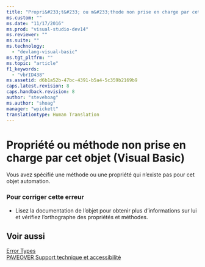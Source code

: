 ```yaml
---
title: "Propri&#233;t&#233; ou m&#233;thode non prise en charge par cet objet (Visual Basic) | Microsoft Docs"
ms.custom: ""
ms.date: "11/17/2016"
ms.prod: "visual-studio-dev14"
ms.reviewer: ""
ms.suite: ""
ms.technology: 
  - "devlang-visual-basic"
ms.tgt_pltfrm: ""
ms.topic: "article"
f1_keywords: 
  - "vbrID438"
ms.assetid: d6b1a52b-47bc-4391-b5a4-5c359b2169b9
caps.latest.revision: 8
caps.handback.revision: 8
author: "stevehoag"
ms.author: "shoag"
manager: "wpickett"
translationtype: Human Translation
---
```

# Propri&#233;t&#233; ou m&#233;thode non prise en charge par cet objet (Visual Basic)
Vous avez spécifié une méthode ou une propriété qui n’existe pas pour cet objet automation.  
  
### Pour corriger cette erreur  
  
-   Lisez la documentation de l’objet pour obtenir plus d’informations sur lui et vérifiez l’orthographe des propriétés et méthodes.  
  
## Voir aussi  
 [Error Types](../../visual-basic/programming-guide/language-features/error-types.md)   
 [PAVEOVER Support technique et accessibilité](http://msdn.microsoft.com/fr-fr/14e1d293-7b6d-40a6-bf3e-a92f8ee6c88c)
